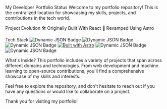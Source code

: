 My Developer Portfolio Status
Welcome to my portfolio repository! This is the centralized location for showcasing my skills, projects, and contributions in the tech world.

Project Evolution
🛠 Originally Built With React
🔄 Revamped Using Astro

Tech Stack
![Dynamic JSON Badge](https://img.shields.io/badge/HTML5-E34F26?style=for-the-badge&logo=html5&logoColor=white)
![Dynamic JSON Badge](https://img.shields.io/badge/CSS3-1572B6?style=for-the-badge&logo=css3&logoColor=white)
![Dynamic JSON Badge](https://img.shields.io/badge/TypeScript-007ACC?style=for-the-badge&logo=typescript&logoColor=white)
[![Built with Astro](https://astro.badg.es/v1/built-with-astro/tiny.svg)](https://astro.build)
![Dynamic JSON Badge](https://img.shields.io/badge/React-20232A?style=for-the-badge&logo=react&logoColor=61DAFB)
![Dynamic JSON Badge](https://img.shields.io/badge/Netlify-00C7B7?style=for-the-badge&logo=netlify&logoColor=white)

What's Inside?
This portfolio includes a variety of projects that span across different domains and technologies. From web development and machine learning to open-source contributions, you'll find a comprehensive showcase of my skills and interests.

Feel free to explore the repository, and don't hesitate to reach out if you have any questions or would like to collaborate on a project.

Thank you for visiting my portfolio!

